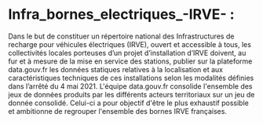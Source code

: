 # Infra_bornes_electriques_-IRVE- :

Dans le but de constituer un répertoire national des Infrastructures de recharge pour véhicules électriques (IRVE),
ouvert et accessible à tous, les collectivités locales porteuses d’un projet d’installation d’IRVE doivent, au fur et à mesure
de la mise en service des stations, publier sur la plateforme data.gouv.fr les données statiques relatives à la localisation
et aux caractéristiques techniques de ces installations selon les modalités définies dans l’arrêté du 4 mai 2021.
L'équipe data.gouv.fr consolide l'ensemble des jeux de données produits par les différents acteurs territoriaux sur un jeu de donnée consolidé. Celui-ci a pour objectif d'être le plus exhaustif possible et ambitionne de regrouper l'ensemble des bornes IRVE françaises.
